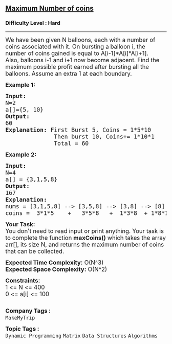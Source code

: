 <h2><a href="https://www.geeksforgeeks.org/problems/maximum-number-of-coins--170647/1?page=1&difficulty=Hard&sortBy=accuracy">Maximum Number of coins</a></h2><h3>Difficulty Level : Hard</h3><hr><div class="problems_problem_content__Xm_eO"><p><span style="font-size:18px">We have been given N balloons, each with a number of coins associated with it. On bursting a balloon i, the number of coins gained is equal to A[i-1]*A[i]*A[i+1].<br>
Also, balloons i-1 and i+1 now become adjacent. Find the maximum possible profit earned after bursting all the balloons. Assume an extra 1 at each boundary.</span></p>

<p><strong><span style="font-size:18px">Example 1:</span></strong></p>

<pre><span style="font-size:18px"><strong>Input</strong><strong>:</strong> 
N=2
a[]={5, 10}
<strong>Output:</strong> 
60
<strong>Explanation:</strong> First Burst 5, Coins = 1*5*10
              Then burst 10, Coins+= 1*10*1
              Total = 60</span></pre>

<p><strong><span style="font-size:18px">Example 2:</span></strong></p>

<pre><span style="font-size:18px"><strong>Input:</strong></span>
<span style="font-size:18px">N=4
a[] = {3,1,5,8}
<strong>Output:
</strong>167
<strong>Explanation:</strong>
nums = [3,1,5,8] --&gt; [3,5,8] --&gt; [3,8] --&gt; [8] --&gt; []
coins =  3*1*5    +   3*5*8   +  1*3*8  + 1*8*1 = 167.</span></pre>

<p><span style="font-size:18px"><strong>Your Task:&nbsp;&nbsp;</strong><br>
You don't need to read input or print anything. Your task is to complete the function <strong>maxCoins()</strong>&nbsp;which takes the array arr[], its size N, and returns the maximum number of coins that can be collected.</span></p>

<p><span style="font-size:18px"><strong>Expected Time Complexity:</strong> O(N^3)<br>
<strong>Expected Space Complexity:</strong> O(N^2)</span></p>

<p><span style="font-size:18px"><strong>Constraints:</strong><br>
1 &lt;= N &lt;= 400</span><br>
<span style="font-size:18px">0 &lt;= a[i] &lt;= 100</span><br>
&nbsp;</p>
</div><p><span style=font-size:18px><strong>Company Tags : </strong><br><code>MakeMyTrip</code>&nbsp;<br><p><span style=font-size:18px><strong>Topic Tags : </strong><br><code>Dynamic Programming</code>&nbsp;<code>Matrix</code>&nbsp;<code>Data Structures</code>&nbsp;<code>Algorithms</code>&nbsp;